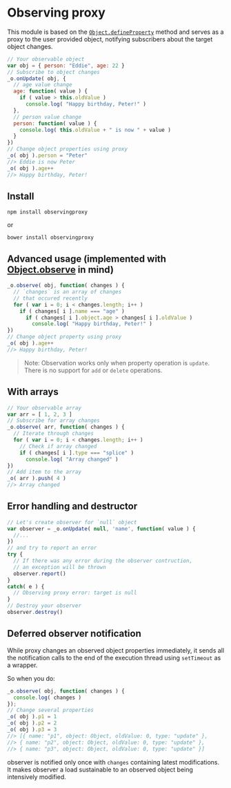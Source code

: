 # Observing proxy

This module is based on the [`Object.defineProperty`](https://developer.mozilla.org/en-US/docs/Web/JavaScript/Reference/Global_Objects/Object/defineProperty) method and serves as a proxy to the user provided object, notifying subscribers about the target object changes.

```javascript
// Your observable object
var obj = { person: "Eddie", age: 22 }
// Subscribe to object changes
_o.onUpdate( obj, {
  // age value change
  age: function( value ) {
    if ( value > this.oldValue )
      console.log( "Happy birthday, Peter!" )
  },
  // person value change
  person: function( value ) {
    console.log( this.oldValue + " is now " + value )
  }
})
// Change object properties using proxy
_o( obj ).person = "Peter"
//> Eddie is now Peter
_o( obj ).age++
//> Happy birthday, Peter!
```

## Install
```
npm install observingproxy
```
or
```
bower install observingproxy
```

## Advanced usage (implemented with [Object.observe](https://developer.mozilla.org/en-US/docs/Web/JavaScript/Reference/Global_Objects/Object/observe) in mind)

```javascript
_o.observe( obj, function( changes ) {
  // `changes` is an array of changes
  // that occured recently
  for ( var i = 0; i < changes.length; i++ )
    if ( changes[ i ].name === "age" )
      if ( changes[ i ].object.age > changes[ i ].oldValue )
        console.log( "Happy birthday, Peter!" )
})
// Change object property using proxy
_o( obj ).age++
//> Happy birthday, Peter!
```

> Note: Observation works only when property operation is `update`. There is no support for `add` or `delete` operations.

## With arrays

```javascript
// Your observable array
var arr = [ 1, 2, 3 ]
// Subscribe for array changes
_o.observe( arr, function( changes ) {
  // Iterate through changes
  for ( var i = 0; i < changes.length; i++ )
    // Check if array changed
    if ( changes[ i ].type === "splice" )
      console.log( "Array changed" )
})
// Add item to the array
_o( arr ).push( 4 )
//> Array changed
```

## Error handling and destructor
```javascript
// Let's create observer for `null` object
var observer = _o.onUpdate( null, 'name', function( value ) {
  //...
})
// and try to report an error
try {
  // If there was any error during the observer contruction,
  // an exception will be thrown
  observer.report()
}
catch( e ) {
  // Observing proxy error: target is null
}
// Destroy your observer
observer.destroy()
```

## Deferred observer notification
While proxy changes an observed object properties immediately, it sends all the notification calls to the end of the execution thread using `setTimeout` as a wrapper.

So when you do:

```javascript
_o.observe( obj, function( changes ) {
  console.log( changes )
});
// Change several properties
_o( obj ).p1 = 1
_o( obj ).p2 = 2
_o( obj ).p3 = 3
//> [{ name: "p1", object: Object, oldValue: 0, type: "update" },
//> { name: "p2", object: Object, oldValue: 0, type: "update" },
//> { name: "p3", object: Object, oldValue: 0, type: "update" }]
```

observer is notified only once with `changes` containing latest modifications. It makes observer a load sustainable to an observed object being intensively modified.

